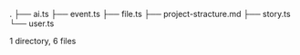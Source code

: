 .
├── ai.ts
├── event.ts
├── file.ts
├── project-stracture.md
├── story.ts
└── user.ts

1 directory, 6 files
